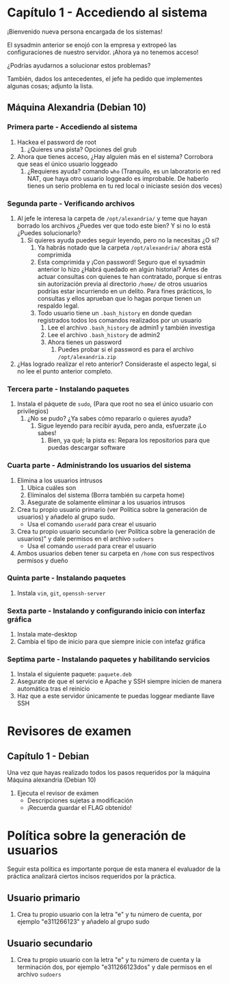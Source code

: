 # Capítulo 1 - Accediendo al sistema

¡Bienvenido nueva persona encargada de los sistemas!

El sysadmin anterior se enojó con la empresa y extropeó las configuraciones de nuestro servidor. ¡Ahora ya no tenemos acceso!

¿Podrías ayudarnos a solucionar estos problemas?

También, dados los antecedentes, el jefe ha pedido que implementes algunas cosas; adjunto la lista.

## Máquina Alexandria (Debian 10) 

### Primera parte - Accediendo al sistema
1. Hackea el password de root 
	1. ¿Quieres una pista? Opciones del grub
1. Ahora que tienes acceso, ¿Hay alguien más en el sistema? Corrobora que seas el único usuario loggeado
	1. ¿Requieres ayuda? comando `who` (Tranquilo, es un laboratorio en red NAT, que haya otro usuario loggeado es improbable. De haberlo tienes un serio problema en tu red local o iniciaste sesión dos veces)

### Segunda parte - Verificando archivos
1. Al jefe le interesa la carpeta de `/opt/alexandria/` y teme que hayan borrado los archivos ¿Puedes ver que todo este bien? Y si no lo está ¿Puedes solucionarlo?
	1. Si quieres ayuda puedes seguir leyendo, pero no la necesitas ¿O sí?
		1. Ya habrás notado que la carpeta `/opt/alexandria/` ahora está comprimida 
		1. Esta comprimida y ¡Con password! Seguro que el sysadmin anterior lo hizo ¿Habrá quedado en algún historial? Antes de actuar consultas con quienes te han contratado, porque si entras sin autorización previa al directorio `/home/` de otros usuarios podrías estar incurriendo en un delito. Para fines prácticos, lo consultas y ellos aprueban que lo hagas porque tienen un respaldo legal.
		1. Todo usuario tiene un `.bash_history` en donde quedan registrados todos los comandos realizados por un usuario
			1. Lee el archivo `.bash_history` de admin1 y también investiga
			1. Lee el archivo `.bash_history` de admin2
			1. Ahora tienes un password 
				1. Puedes probar si el password es para el archivo `/opt/alexandria.zip` 
1. ¿Has logrado realizar el reto anterior? Consideraste el aspecto legal, si no lee el punto anterior completo.

### Tercera parte - Instalando paquetes
1. Instala el páquete de `sudo`, (Para que root no sea el único usuario con privilegios)
	1. ¿No se pudo? ¿Ya sabes cómo repararlo o quieres ayuda?
		1. Sigue leyendo para recibir ayuda, pero anda, esfuerzate ¡Lo sabes!
			1. Bien, ya qué; la pista es: Repara los repositorios para que puedas descargar software

### Cuarta parte - Administrando los usuarios del sistema
1. Elimina a los usuarios intrusos
	1. Ubica cuáles son
	1. Eliminalos del sistema (Borra también su carpeta home)
	1. Asegurate de solamente eliminar a los usuarios intrusos
1. Crea tu propio usuario primario (ver Política sobre la generación de usuarios) y añadelo al grupo sudo. 
	- Usa el comando `useradd` para crear el usuario
1. Crea tu propio usuario secundario (ver Política sobre la generación de usuarios)" y dale permisos en el archivo `sudoers`
	- Usa el comando `useradd` para crear el usuario
1. Ambos usuarios deben tener su carpeta en `/home` con sus respectivos permisos y dueño

### Quinta parte - Instalando paquetes
1. Instala `vim`, `git`, `openssh-server`

### Sexta parte - Instalando y configurando inicio con interfaz gráfica
1. Instala mate-desktop
1. Cambia el tipo de inicio para que siempre inicie con intefaz gráfica

### Septima parte - Instalando paquetes y habilitando servicios
1. Instala el siguiente paquete: `paquete.deb`
1. Asegurate de que el servicio e Apache y SSH siempre inicien de manera automática tras el reinicio
1. Haz que a este servidor únicamente te puedas loggear mediante llave SSH

# Revisores de examen

## Capítulo 1 - Debian
Una vez que hayas realizado todos los pasos requeridos por la máquina Máquina alexandria (Debian 10) 
1. Ejecuta el revisor de exámen
	- Descripciones sujetas a modificación
	- ¡Recuerda guardar el FLAG obtenido!

# Política sobre la generación de usuarios
Seguir esta política es importante porque de esta manera el evaluador de la práctica analizará ciertos incisos requeridos por la práctica.

## Usuario primario
1. Crea tu propio usuario con la letra "e" y tu número de cuenta, por ejemplo "e311266123" y añadelo al grupo sudo

## Usuario secundario
1. Crea tu propio usuario con la letra "e" y tu número de cuenta y la terminación dos, por ejemplo "e311266123dos" y dale permisos en el archivo `sudoers`
